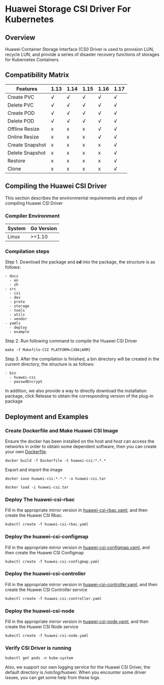 
# Huawei Storage CSI Driver For Kubernetes
## Overview
Huawei Container Storage Interface (CSI) Driver is used to provision LUN, recycle LUN, 
and provide a series of disaster recovery functions of storages for Kubernetes Containers.

## Compatibility Matrix
| Features | 1.13|1.14|1.15|1.16|1.17|
|---|---|---|---|---|---|
|Create PVC|√|√|√|√|√|
|Delete PVC|√|√|√|√|√|
|Create POD|√|√|√|√|√|
|Delete POD|√|√|√|√|√|
|Offline Resize|x|x|x|√|√|
|Online Resize|x|x|x|√|√|
|Create Snapshot|x|x|x|x|√|
|Delete Snapshot|x|x|x|x|√|
|Restore|x|x|x|x|√|
|Clone|x|x|x|x|√|

## Compiling the Huawei CSI Driver
This section describes the environmental requirements and steps of compiling Huawei CSI Driver

### Compiler Environment
| System | Go Version |
|---|---|
|Linux|    >=1.10|

### Compilation steps
Step 1. Download the package and **cd** into the package, the structure is as follows:

    - docs
      - en
      - zh
    - src
      - csi
      - dev
      - proto
      - storage
      - tools
      - utils
      - vendor
    - yamls
      - deploy
      - example

Step 2. Run following command to compile the Huawei CSI Driver

    make -f Makefile-CSI PLATFORM=[X86|ARM]
 
Step 3. After the compilation is finished, a bin directory will be created in the current 
directory, the structure is as follows:

    - bin
      - huawei-csi
      - passwdEncrypt
 
In addition, we also provide a way to directly download the installation package, 
click Release to obtain the 
corresponding version of the plug-in package
 
## Deployment and Examples
### Create Dockerfile and Make Huawei CSI Image
Ensure the docker has been installed on the host and host can access the networks in 
order to obtain some dependent software, then you can create your own [Dockerfile]().

    docker build -f Dockerfile -t huawei-csi:*.*.* 

Export and import the image

    docker save huawei-csi:*.*.* -o huawei-csi.tar

    docker load -i huawei-csi.tar

### Deploy The huawei-csi-rbac
Fill in the appropriate mirror version in [huawei-csi-rbac.yaml](), and then create the 
Huawei CSI Rbac.

    kubectl create -f huawei-csi-rbac.yaml

### Deploy the huawei-csi-configmap
Fill in the appropriate mirror version in [huawei-csi-configmap.yaml](), and then create the 
Huawei CSI Configmap

    kubectl create -f huawei-csi-configmap.yaml
    
### Deploy the huawei-csi-controller
Fill in the appropriate mirror version in [huawei-csi-controller.yaml](), and then create the 
Huawei CSI Controller service

    kubectl create -f huawei-csi-controller.yaml

### Deploy the huawei-csi-node
Fill in the appropriate mirror version in [huawei-csi-node.yaml](), and then create the 
Huawei CSI Node service

    kubectl create -f huawei-csi-node.yaml

### Verify CSI Driver is running

    kubectl get pods -n kube-system

Also, we support our own logging service for the Huawei CSI Driver, the default directory is */var/log/huawei*. 
When you encounter some driver issues, you can get some help from these logs.

